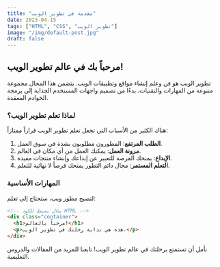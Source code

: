 ```yaml
---
title: "مقدمة في تطوير الويب"
date: 2023-04-15
tags: ["HTML", "CSS", "تطوير الويب"]
image: "/img/default-post.jpg"
draft: false
---
```


## مرحباً بك في عالم تطوير الويب!

تطوير الويب هو فن وعلم إنشاء مواقع وتطبيقات الويب. يتضمن هذا المجال مجموعة متنوعة من المهارات والتقنيات، بدءًا من تصميم واجهات المستخدم الجذابة إلى برمجة الخوادم المعقدة.

### لماذا تعلم تطوير الويب؟

هناك الكثير من الأسباب التي تجعل تعلم تطوير الويب قراراً ممتازاً:

1. **الطلب المرتفع**: المطورون مطلوبون بشدة في سوق العمل.
2. **مرونة العمل**: يمكنك العمل من أي مكان في العالم.
3. **الإبداع**: يمنحك الفرصة للتعبير عن إبداعك وإنشاء منتجات مفيدة.
4. **التعلم المستمر**: مجال دائم التطور يمنحك فرصاً لا نهائية للتعلم.

### المهارات الأساسية

لتصبح مطور ويب، ستحتاج إلى تعلم:

```html
<!-- مثال بسيط للكود HTML -->
<div class="container">
  <h1>مرحباً بالعالم!</h1>
  <p>هذه هي بداية رحلتك في تطوير الويب.</p>
</div>
```

نأمل أن تستمتع برحلتك في عالم تطوير الويب! تابعنا للمزيد من المقالات والدروس التعليمية. 